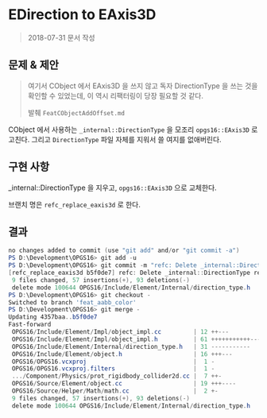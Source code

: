 # EDirection to EAxis3D

> 2018-07-31 문서 작성

## 문제 & 제안

> 여기서 CObject 에서 EAxis3D 을 쓰지 않고 독자 DirectionType 을 쓰는 것을 확인할 수 있었는데, 이 역시 리팩터링이 당장 필요할 것 같다.
>
> 발췌 `FeatCObjectAddOffset.md` 

CObject 에서 사용하는 `_internal::DirectionType` 을 모조리 `opgs16::EAxis3D` 로 고친다. 그리고 `DirectionType` 파일 자체를 지워서 쓸 여지를 없애버린다.

## 구현 사항

_internal::DirectionType 을 지우고, `opgs16::EAxis3D` 으로 교체한다.

브랜치 명은 `refc_replace_eaxis3d` 로 한다.

## 결과

``` powershell
no changes added to commit (use "git add" and/or "git commit -a")
PS D:\Development\OPGS16> git add -u
PS D:\Development\OPGS16> git commit -m "refc: Delete _internal::DirectionType replace with EAxis3D"
[refc_replace_eaxis3d b5f0de7] refc: Delete _internal::DirectionType replace with EAxis3D
 9 files changed, 57 insertions(+), 93 deletions(-)
 delete mode 100644 OPGS16/Include/Element/Internal/direction_type.h
PS D:\Development\OPGS16> git checkout -
Switched to branch 'feat_aabb_color'
PS D:\Development\OPGS16> git merge -
Updating 4357baa..b5f0de7
Fast-forward
 OPGS16/Include/Element/Impl/object_impl.cc         | 12 ++---
 OPGS16/Include/Element/Impl/object_impl.h          | 61 +++++++++++-----------
 OPGS16/Include/Element/Internal/direction_type.h   | 31 -----------
 OPGS16/Include/Element/object.h                    | 16 +++---
 OPGS16/OPGS16.vcxproj                              |  1 -
 OPGS16/OPGS16.vcxproj.filters                      |  1 -
 .../Component/Physics/prot_rigidbody_collider2d.cc |  7 ++-
 OPGS16/Source/Element/object.cc                    | 19 +++----
 OPGS16/Source/Helper/Math/math.cc                  |  2 +-
 9 files changed, 57 insertions(+), 93 deletions(-)
 delete mode 100644 OPGS16/Include/Element/Internal/direction_type.h
```

